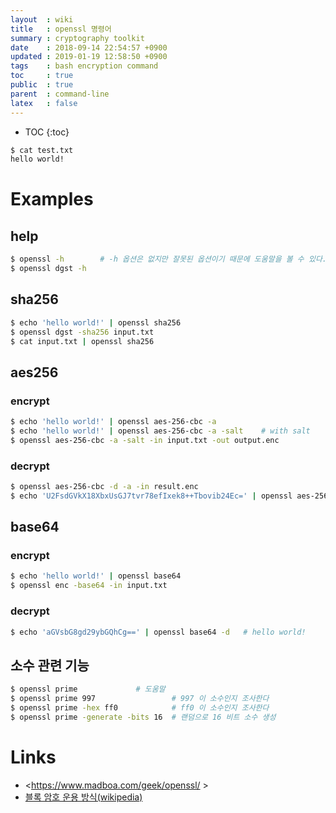 ```yaml
---
layout  : wiki
title   : openssl 명령어
summary : cryptography toolkit
date    : 2018-09-14 22:54:57 +0900
updated : 2019-01-19 12:58:50 +0900
tags    : bash encryption command
toc     : true
public  : true
parent  : command-line
latex   : false
---
```

* TOC
{:toc}

```sh
$ cat test.txt
hello world!
```

# Examples
## help
```sh
$ openssl -h        # -h 옵션은 없지만 잘못된 옵션이기 때문에 도움말을 볼 수 있다.
$ openssl dgst -h
```

## sha256
```sh
$ echo 'hello world!' | openssl sha256
$ openssl dgst -sha256 input.txt
$ cat input.txt | openssl sha256
```

## aes256
### encrypt
```sh
$ echo 'hello world!' | openssl aes-256-cbc -a
$ echo 'hello world!' | openssl aes-256-cbc -a -salt    # with salt
$ openssl aes-256-cbc -a -salt -in input.txt -out output.enc
```

### decrypt
```sh
$ openssl aes-256-cbc -d -a -in result.enc
$ echo 'U2FsdGVkX18XbxUsGJ7tvr78efIxek8++Tbovib24Ec=' | openssl aes-256-cbc -a -d   # hello world!
```

## base64
### encrypt
```sh
$ echo 'hello world!' | openssl base64
$ openssl enc -base64 -in input.txt
```

### decrypt
```sh
$ echo 'aGVsbG8gd29ybGQhCg==' | openssl base64 -d   # hello world!
```

## 소수 관련 기능
```sh
$ openssl prime             # 도움말
$ openssl prime 997                 # 997 이 소수인지 조사한다
$ openssl prime -hex ff0            # ff0 이 소수인지 조사한다
$ openssl prime -generate -bits 16  # 랜덤으로 16 비트 소수 생성
```

# Links
* <https://www.madboa.com/geek/openssl/ >
* [블록 암호 운용 방식(wikipedia)](https://ko.wikipedia.org/wiki/%EB%B8%94%EB%A1%9D_%EC%95%94%ED%98%B8_%EC%9A%B4%EC%9A%A9_%EB%B0%A9%EC%8B%9D )


